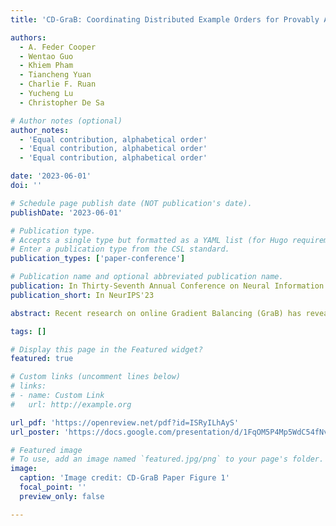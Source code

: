 ```yaml
---
title: 'CD-GraB: Coordinating Distributed Example Orders for Provably Accelerated Training'

authors:
  - A. Feder Cooper
  - Wentao Guo
  - Khiem Pham
  - Tiancheng Yuan
  - Charlie F. Ruan
  - Yucheng Lu
  - Christopher De Sa

# Author notes (optional)
author_notes:
  - 'Equal contribution, alphabetical order'
  - 'Equal contribution, alphabetical order'
  - 'Equal contribution, alphabetical order'

date: '2023-06-01'
doi: ''

# Schedule page publish date (NOT publication's date).
publishDate: '2023-06-01'

# Publication type.
# Accepts a single type but formatted as a YAML list (for Hugo requirements).
# Enter a publication type from the CSL standard.
publication_types: ['paper-conference']

# Publication name and optional abbreviated publication name.
publication: In Thirty-Seventh Annual Conference on Neural Information Processing Systems
publication_short: In NeurIPS'23

abstract: Recent research on online Gradient Balancing (GraB) has revealed that there exist permutation-based example orderings that are guaranteed to outperform random reshuffling (RR). Whereas RR arbitrarily permutes training examples, GraB leverages stale gradients from prior epochs to order examples — achieving a provably faster convergence rate than RR. However, GraB is limited by design. While it demonstrates an impressive ability to scale-up training on centralized data, it does not naturally extend to modern distributed ML workloads. We therefore propose Coordinated Distributed GraB (CD-GraB), which uses insights from prior work on kernel thinning to translate the benefits of provably faster permutation-based example ordering to distributed settings. With negligible overhead, CD-GraB exhibits a linear speedup in convergence rate over centralized GraB and outperforms baselines empirically, including distributed RR, on a variety of benchmark tasks.

tags: []

# Display this page in the Featured widget?
featured: true

# Custom links (uncomment lines below)
# links:
# - name: Custom Link
#   url: http://example.org

url_pdf: 'https://openreview.net/pdf?id=ISRyILhAyS'
url_poster: 'https://docs.google.com/presentation/d/1FqOM5P4Mp5WdC54fNvLYnyK8TCRhfqHftg7ayFJrBA8'

# Featured image
# To use, add an image named `featured.jpg/png` to your page's folder.
image:
  caption: 'Image credit: CD-GraB Paper Figure 1'
  focal_point: ''
  preview_only: false

---
```

